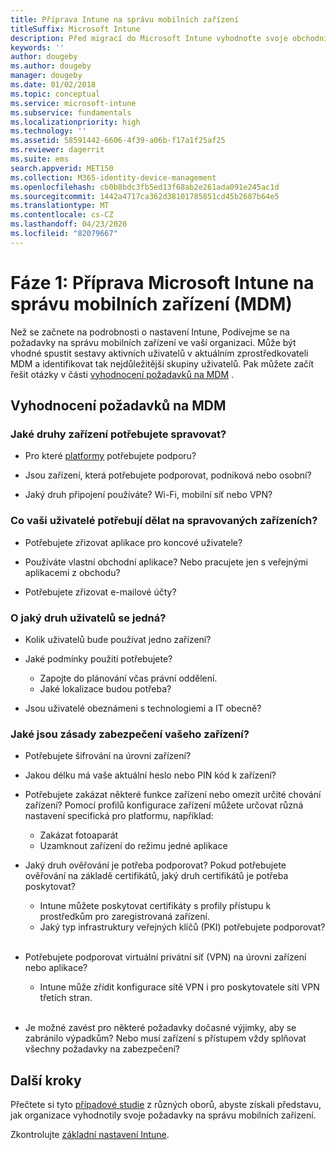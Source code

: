 ```yaml
---
title: Příprava Intune na správu mobilních zařízení
titleSuffix: Microsoft Intune
description: Před migrací do Microsoft Intune vyhodnoťte svoje obchodní a technické požadavky.
keywords: ''
author: dougeby
ms.author: dougeby
manager: dougeby
ms.date: 01/02/2018
ms.topic: conceptual
ms.service: microsoft-intune
ms.subservice: fundamentals
ms.localizationpriority: high
ms.technology: ''
ms.assetid: 58591442-6606-4f39-a06b-f17a1f25af25
ms.reviewer: dagerrit
ms.suite: ems
search.appverid: MET150
ms.collection: M365-identity-device-management
ms.openlocfilehash: cb0b8bdc3fb5ed13f68ab2e261ada091e245ac1d
ms.sourcegitcommit: 1442a4717ca362d38101785851cd45b2687b64e5
ms.translationtype: MT
ms.contentlocale: cs-CZ
ms.lasthandoff: 04/23/2020
ms.locfileid: "82079667"
---
```

# <a name="phase-1-prepare-microsoft-intune-for-mobile-device-management-mdm"></a>Fáze 1: Příprava Microsoft Intune na správu mobilních zařízení (MDM)

Než se začnete na podrobnosti o nastavení Intune, Podívejme se na požadavky na správu mobilních zařízení ve vaší organizaci. Může být vhodné spustit sestavy aktivních uživatelů v aktuálním zprostředkovateli MDM a identifikovat tak nejdůležitější skupiny uživatelů. Pak můžete začít řešit otázky v části [vyhodnocení požadavků na MDM](migration-guide-prepare.md#assess-mdm-requirements) .

## <a name="assess-mdm-requirements"></a>Vyhodnocení požadavků na MDM

### <a name="what-kinds-of-devices-do-you-need-to-manage"></a>Jaké druhy zařízení potřebujete spravovat?

- Pro které [platformy](supported-devices-browsers.md) potřebujete podporu?

- Jsou zařízení, která potřebujete podporovat, podniková nebo osobní?

- Jaký druh připojení používáte? Wi-Fi, mobilní síť nebo VPN?

### <a name="what-do-your-users-need-to-do-on-managed-devices"></a>Co vaši uživatelé potřebují dělat na spravovaných zařízeních?

- Potřebujete zřizovat aplikace pro koncové uživatele?

- Používáte vlastní obchodní aplikace? Nebo pracujete jen s veřejnými aplikacemi z obchodu?

- Potřebujete zřizovat e-mailové účty?

### <a name="what-kinds-of-users"></a>O jaký druh uživatelů se jedná?

- Kolik uživatelů bude používat jedno zařízení?

- Jaké podmínky použití potřebujete?

  - Zapojte do plánování včas právní oddělení.
  - Jaké lokalizace budou potřeba?

- Jsou uživatelé obeznámeni s technologiemi a IT obecně?

### <a name="what-is-your-device-security-policy"></a>Jaké jsou zásady zabezpečení vašeho zařízení?

- Potřebujete šifrování na úrovni zařízení?

- Jakou délku má vaše aktuální heslo nebo PIN kód k zařízení?

- Potřebujete zakázat některé funkce zařízení nebo omezit určité chování zařízení? Pomocí profilů konfigurace zařízení můžete určovat různá nastavení specifická pro platformu, například:
  - Zakázat fotoaparát
  - Uzamknout zařízení do režimu jedné aplikace<br/>

- Jaký druh ověřování je potřeba podporovat? Pokud potřebujete ověřování na základě certifikátů, jaký druh certifikátů je potřeba poskytovat?
  - Intune můžete poskytovat certifikáty s profily přístupu k prostředkům pro zaregistrovaná zařízení.
  - Jaký typ infrastruktury veřejných klíčů (PKI) potřebujete podporovat?
  <br></br>
- Potřebujete podporovat virtuální privátní síť (VPN) na úrovni zařízení nebo aplikace?

  - Intune může zřídit konfigurace sítě VPN i pro poskytovatele sítí VPN třetích stran.
  <br/><br/>
- Je možné zavést pro některé požadavky dočasné výjimky, aby se zabránilo výpadkům? Nebo musí zařízení s přístupem vždy splňovat všechny požadavky na zabezpečení?

## <a name="next-steps"></a>Další kroky
Přečtete si tyto [případové studie](https://customers.microsoft.com/story/mwh-global-now-part-of-stantec-secures-mobile-devices-with-intune) z různých oborů, abyste získali představu, jak organizace vyhodnotily svoje požadavky na správu mobilních zařízení.

Zkontrolujte [základní nastavení Intune](migration-guide-setup.md).

